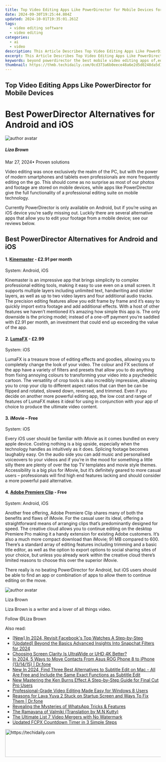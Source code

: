 ```yaml
---
title: Top Video Editing Apps Like PowerDirector for Mobile Devices for 2024
date: 2024-09-30T19:25:44.804Z
updated: 2024-10-01T19:35:01.261Z
tags: 
  - video editing software
  - video editing
categories: 
  - ai
  - video
description: This Article Describes Top Video Editing Apps Like PowerDirector for Mobile Devices for 2024
excerpt: This Article Describes Top Video Editing Apps Like PowerDirector for Mobile Devices for 2024
keywords: beyond powerdirector the best mobile video editing apps of,edit like a pro top vertical video apps for mobile devices,top dual screen video editing apps for mobile devices,ai animation top video editing apps like powerdirector for mobile devices,beyond powerdirector the best mobile video editing apps,ai animation ai animation top video editing apps like powerdirector for mobile devices,top video editing apps like powerdirector for mobile devices
thumbnail: https://thmb.techidaily.com/0cd373a6b0eece48a6e2d5d0248da5d1df8fff3f71196cdaae4af6176a3b33bf.jpg
---
```


## Top Video Editing Apps Like PowerDirector for Mobile Devices

# Best PowerDirector Alternatives for Android and iOS

![author avatar](https://lh5.googleusercontent.com/-AIMmjowaFs4/AAAAAAAAAAI/AAAAAAAAABc/Y5UmwDaI7HU/s250-c-k/photo.jpg)

##### Liza Brown

 Mar 27, 2024• Proven solutions

Video editing was once exclusively the realm of the PC, but with the power of modern smartphones and tablets even professionals are more frequently editing on the go. This should come as no surprise as most of our photos and footage are stored on mobile devices, while apps like PowerDirector give the full functionality of a professional editing suite on mobile technology.

Currently PowerDirector is only available on Android, but if you’re using an iOS device you’re sadly missing out. Luckily there are several alternative apps that allow you to edit your footage from a mobile device; see our reviews below.

## Best PowerDirector Alternatives for Android and iOS

#### 1\. [Kinemaster](https://www.kinemaster.com/index.php?lang=en) \- £2.91 per month

System: Android, iOS

Kinemaster is an impressive app that brings simplicity to complex professional editing tools, making it easy to use even on a small screen. It supports multiple layers including unlimited text, handwriting and sticker layers, as well as up to two video layers and four additional audio tracks. The precision editing features allow you edit frame by frame and it’s easy to quickly import extra footage and add additional effects. With a host of other features we haven’t mentioned it’s amazing how simple this app is. The only downside is the pricing model; instead of a one-off payment you’re saddled with £2.91 per month, an investment that could end up exceeding the value of the app.

#### 2\. [LumaFX](https://luma-touch.com/lumafx/) \- £2.99

System: iOS

LumaFX is a treasure trove of editing effects and goodies, allowing you to completely change the look of your video. The colour and FX sections of the app have a variety of filters and presets that allow you to do anything from fixing annoying colours to transforming your video into a psychedelic cartoon. The versatility of crop tools is also incredibly impressive, allowing you to crop your clip to different aspect ratios that can then be can be flipped and rotated, slowed down, reversed, and trimmed. Even if you decide on another more powerful editing app, the low cost and range of features of LumaFX makes it ideal for using in conjunction with your app of choice to produce the ultimate video content.

#### 3\. iMovie – Free

System: iOS

Every iOS user should be familiar with iMovie as it comes bundled on every apple device. Costing nothing is a big upside, especially when the technology handles as intuitively as it does. Splicing footage becomes laughably easy. On the audio side you can add music and personalised voiceovers to your videos and if you’re in the mood for something a little silly there are plenty of over the top TV templates and movie style themes. Accessibility is a big plus for iMovie, but it’s definitely geared to more casual users – professionals will find high end features lacking and should consider a more powerful paid alternative.

#### 4\. [Adobe Premiere Clip](https://www.adobe.com/products/premiere-clip.html) \- Free

System: Android, iOS

Another free offering, Adobe Premiere Clip shares many of both the benefits and flaws of iMovie. For the casual user its ideal, offering a straightforward means of arranging clips that’s predominantly designed for speed. The creative cloud allows you to continue editing on the desktop Premiere Pro making it a handy extension for existing Adobe customers. It’s also a much more compact download than iMovie; 91 MB compared to 600\. There’s a standard array of editing features including trimming and a basic title editor, as well as the option to export options to social sharing sites of your choice, but unless you already work within the creative cloud there’s limited reasons to choose this over the superior iMovie.

There really is no beating PowerDirector for Android, but iOS users should be able to find an app or combination of apps to allow them to continue editing on the move.

![author avatar](https://lh5.googleusercontent.com/-AIMmjowaFs4/AAAAAAAAAAI/AAAAAAAAABc/Y5UmwDaI7HU/s250-c-k/photo.jpg)

Liza Brown

Liza Brown is a writer and a lover of all things video.

Follow @Liza Brown

<ins class="adsbygoogle"
      style="display:block"
      data-ad-client="ca-pub-7571918770474297"
      data-ad-slot="8358498916"
      data-ad-format="auto"
      data-full-width-responsive="true"></ins>

<span class="atpl-alsoreadstyle">Also read:</span>
<div><ul>
<li><a href="https://facebook-videos.techidaily.com/new-in-2024-revisit-facebooks-top-watches-a-step-by-step/"><u>[New] In 2024, Revisit Facebook's Top Watches A Step-by-Step</u></a></li>
<li><a href="https://snapchat-videos.techidaily.com/updated-beyond-the-basics-advanced-insights-into-snapchat-filters-for-2024/"><u>[Updated] Beyond the Basics Advanced Insights Into Snapchat Filters for 2024</u></a></li>
<li><a href="https://extra-information.techidaily.com/choosing-screen-clarity-is-ultrawide-or-uhd-4k-better/"><u>Choosing Screen Clarity Is UltraWide or UHD 4K Better?</u></a></li>
<li><a href="https://android-transfer.techidaily.com/in-2024-5-ways-to-move-contacts-from-asus-rog-phone-8-to-iphone-131415-drfone-by-drfone-transfer-from-android-transfer-from-android/"><u>In 2024, 5 Ways to Move Contacts From Asus ROG Phone 8 to iPhone (13/14/15) | Dr.fone</u></a></li>
<li><a href="https://smart-video-editing.techidaily.com/new-in-2024-find-three-best-alternatives-to-subtitle-edit-on-mac-all-are-free-and-include-the-same-exact-functions-as-subtitle-edit/"><u>New In 2024, Find Three Best Alternatives to Subtitle Edit on Mac - All Are Free and Include the Same Exact Functions as Subtitle Edit</u></a></li>
<li><a href="https://ai-vdieo-software.techidaily.com/new-mastering-the-ken-burns-effect-a-step-by-step-guide-for-final-cut-pro-users/"><u>New Mastering the Ken Burns Effect A Step-by-Step Guide for Final Cut Pro Users</u></a></li>
<li><a href="https://ai-vdieo-software.techidaily.com/professional-grade-video-editing-made-easy-for-windows-8-users/"><u>Professional-Grade Video Editing Made Easy for Windows 8 Users</u></a></li>
<li><a href="https://fix-guide.techidaily.com/reasons-for-lava-yuva-2-stuck-on-startup-screen-and-ways-to-fix-them-drfone-by-drfone-fix-android-problems-fix-android-problems/"><u>Reasons for Lava Yuva 2 Stuck on Startup Screen and Ways To Fix Them | Dr.fone</u></a></li>
<li><a href="https://fox-access.techidaily.com/revealing-the-mysteries-of-whatsapp-tricks-and-features/"><u>Revealing the Mysteries of WhatsApp Tricks & Features</u></a></li>
<li><a href="https://os-tips.techidaily.com/the-ramayana-of-valmiki-translation-by-mn-kutty/"><u>The Ramayana of Valmiki (Translation by M.N Kutty)</u></a></li>
<li><a href="https://ai-vdieo-software.techidaily.com/the-ultimate-list-7-video-mergers-with-no-watermark/"><u>The Ultimate List 7 Video Mergers with No Watermark</u></a></li>
<li><a href="https://ai-vdieo-software.techidaily.com/updated-fcpx-countdown-timer-in-3-simple-steps/"><u>Updated FCPX Countdown Timer in 3 Simple Steps</u></a></li>
</ul></div>

<!-- affiliate ads begin -->
<a href="https://appsumo.8odi.net/c/5597632/2094421/7443" target="_top" id="2094421">
  <img src="//a.impactradius-go.com/display-ad/7443-2094421" border="0" alt="https://techidaily.com" width="728" height="90"/>
</a>
<img height="0" width="0" src="https://appsumo.8odi.net/i/5597632/2094421/7443" style="position:absolute;visibility:hidden;" border="0" />
<!-- affiliate ads end -->

